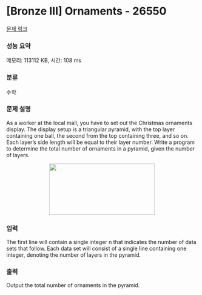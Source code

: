 # [Bronze III] Ornaments - 26550 

[문제 링크](https://www.acmicpc.net/problem/26550) 

### 성능 요약

메모리: 113112 KB, 시간: 108 ms

### 분류

수학

### 문제 설명

<p>As a worker at the local mall, you have to set out the Christmas ornaments display. The display setup is a triangular pyramid, with the top layer containing one ball, the second from the top containing three, and so on. Each layer’s side length will be equal to their layer number. Write a program to determine the total number of ornaments in a pyramid, given the number of layers.</p>

<p style="text-align: center;"><img alt="" src="https://upload.acmicpc.net/c2d0caae-b0ce-45c5-b8d3-5422a37a1076/-/preview/" style="width: 278px; height: 135px;"></p>

### 입력 

 <p>The first line will contain a single integer n that indicates the number of data sets that follow. Each data set will consist of a single line containing one integer, denoting the number of layers in the pyramid.</p>

### 출력 

 <p>Output the total number of ornaments in the pyramid.</p>

